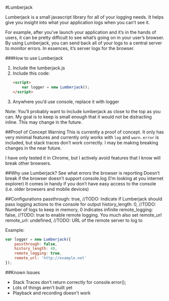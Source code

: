 #Lumberjack

Lumberjack is a small javascript library for all of your logging needs. It helps give you insight into what your application logs when you can’t see it.

For example, after you’ve launch your application and it’s in the hands of users, it can be pretty difficult to see what’s going on in your user’s browser. By using Lumberjack, you can send back all of your logs to a central server to monitor errors. In essences, it’s server logs for the browser.

###How to use Lumberjack

1. Include the lumberjack.js
2. Include this code:
    ```html
    <script>
        var logger = new Lumberjack();
    </script>
    ```
3. Anywhere you’d use console, replace it with logger

Note: You’ll probably want to include lumberjack as close to the top as you can.  My goal is to keep is small enough that it would not be distracting inline. This may change in the future.


##Proof of Concept Warning
This is currently a proof of concept. It only has very minimal features and currently only works with `log` and `warn`. `error` is included, but stack traces don’t work correctly. I may be making breaking changes in the near future.

I have only tested it in Chrome, but I actively avoid features that I know will break other browsers.

##Why use Lumberjack?
See what errors the browser is reporting
Doesn’t break if the browser doesn’t support console.log (I’m looking at you internet explorer)
It comes in handy if you don’t have easy access to the console (i.e. older browsers and mobile devices)

##Configurations
passthrough: true, //TODO: Indicate if Lumberjack should pass logging actions to the console for output
history_length: 0, //TODO: Number of logs to keep in memory, 0 indicates infinite
remote_logging: false, //TODO: true to enable remote logging. You much also set remote_url
remote_url: undefined, //TODO: URL of the remote server to log to

Example:

```javascript
var logger = new Lumberjack({
    passthrough: false,
    history_length: 40,
    remote_logging: true,
    remote_url: 'http://example.net'
});
```

##Known Issues
* Stack Traces don’t return correctly for console.error();
* Lots of things aren't built yet
* Playback and recording doesn't work
